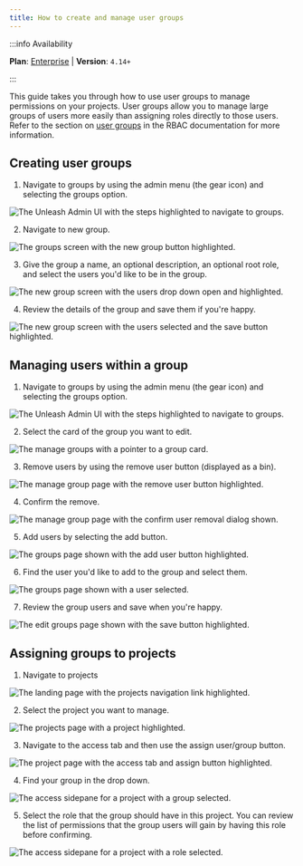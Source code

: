```yaml
---
title: How to create and manage user groups
---
```


:::info Availability

**Plan**: [Enterprise](https://www.getunleash.io/pricing) | **Version**: `4.14+`

:::

This guide takes you through how to use user groups to manage permissions on your projects. User groups allow you to manage large groups of users more easily than assigning roles directly to those users. Refer to the section on [user groups](../reference/rbac.md#user-groups) in the RBAC documentation for more information.

## Creating user groups

1. Navigate to groups by using the admin menu (the gear icon) and selecting the groups option.

![The Unleash Admin UI with the steps highlighted to navigate to groups.](/img/create-ug-step-1.png)

2. Navigate to new group.

![The groups screen with the new group button highlighted.](/img/create-ug-step-2.png)

3. Give the group a name, an optional description, an optional root role, and select the users you'd like to be in the group.

![The new group screen with the users drop down open and highlighted.](/img/create-ug-step-3.png)

4. Review the details of the group and save them if you're happy.

![The new group screen with the users selected and the save button highlighted.](/img/create-ug-step-4.png)

## Managing users within a group

1. Navigate to groups by using the admin menu (the gear icon) and selecting the groups option.

![The Unleash Admin UI with the steps highlighted to navigate to groups.](/img/create-ug-step-1.png)

2. Select the card of the group you want to edit.

![The manage groups with a pointer to a group card.](/img/edit-ug-step-2.png)

3. Remove users by using the remove user button (displayed as a bin).

![The manage group page with the remove user button highlighted.](/img/remove-user-from-group-step-1.png)

4. Confirm the remove.

![The manage group page with the confirm user removal dialog shown.](/img/remove-user-from-group-step-2.png)

5. Add users by selecting the add button.

![The groups page shown with the add user button highlighted.](/img/add-user-to-group-step-1.png)

6. Find the user you'd like to add to the group and select them.

![The groups page shown with a user selected.](/img/add-user-to-group-step-2.png)

7. Review the group users and save when you're happy.

![The edit groups page shown with the save button highlighted.](/img/add-user-to-group-step-3.png)

## Assigning groups to projects

1. Navigate to projects

![The landing page with the projects navigation link highlighted.](/img/add-group-to-project-step-1.png)

2. Select the project you want to manage.

![The projects page with a project highlighted.](/img/add-group-to-project-step-2.png)

3. Navigate to the access tab and then use the assign user/group button.

![The project page with the access tab and assign button highlighted.](/img/add-group-to-project-step-3.png)

4. Find your group in the drop down.

![The access sidepane for a project with a group selected.](/img/add-group-to-project-step-4.png)

5. Select the role that the group should have in this project. You can review the list of permissions that the group users will gain by having this role before confirming.

![The access sidepane for a project with a role selected.](/img/add-group-to-project-step-5.png)
